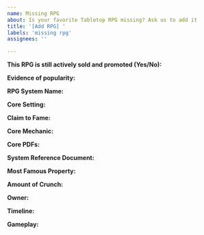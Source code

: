 ```yaml
---
name: Missing RPG
about: Is your favorite Tabletop RPG missing? Ask us to add it
title: '[Add RPG] '
labels: 'missing rpg'
assignees: ''

---
```


<!--

READ THIS FIRST:

RPGs will only be included if they are:

- Not defunct: still actively sold and promoted
- Popular: some online community for the game has at least 1,000 members (exceptions on a case-by-case basis, BDFL style)

PLEASE NOTE: ALL RPGs vary depending on the way you run them. For this project, we need hard-and-fast answers. "It depends on the GM" isn't helpful. Do your best to characterize the way the game is designed.

-->

**This RPG is still actively sold and promoted (Yes/No):**

<!--
Add a link to:

- The largest subreddit for the game or any of its settings
- The largest Discord server
- Any other place where the game is discussed online

If the game doesn't have one of the above, you can skip it.
-->
**Evidence of popularity:**

<!-- The name of the system is preferred, e.g. "Powered by the Apocalypse" instead of "Apocalypse World" -->
**RPG System Name:**

<!--
When and where do this system's most popular adventures take place?
If there is no dominant setting for this system, put "Setting-agnostic".   
-->
**Core Setting:**

<!-- "Claim to Fame" is 1 or 2 things the RPG is known for. What makes it unique? -->
**Claim to Fame:**

<!-- "Core Mechanic" is the means of task resolution, like ability checks. -->
**Core Mechanic:**

<!--
Which book(s) would a Game Master need to run the latest version of the game effectively?
Purely supplemental books (like splat books, adventures, and bestiaries) don't need to be included.
Link to the PDF versions of those books here.
-->
**Core PDFs:**

<!-- If the core rules are *legally* available on the Internet, link them here. -->
**System Reference Document:**

<!-- List the most famous video games, TV shows, movies, or settings based on this system. -->
**Most Famous Property:**

<!-- AT MOST, how crunchy is the system? That is, how detailed and complex are the rules if you play with all of them? -->
**Amount of Crunch:**

<!-- Who owns the game? If the owner is a company that has a parent company, list them as well. -->
**Owner:**

<!-- When was the game first published? When was its most popular setting published? When did the latest version come out? -->
**Timeline:**

<!-- What does the game feel like to play? See https://github.com/isaaclyman/ttrpg-guide/issues/3 for examples. -->
**Gameplay:**